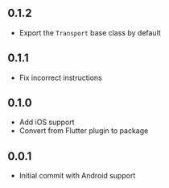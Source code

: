 ## 0.1.2

* Export the `Transport` base class by default

## 0.1.1

* Fix incorrect instructions

## 0.1.0

* Add iOS support
* Convert from Flutter plugin to package

## 0.0.1

* Initial commit with Android support
